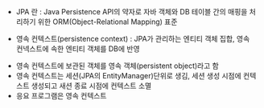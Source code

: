 * JPA 란 : Java Persistence API의 약자로 자바 객체와 DB 테이블 간의 매핑을 처리하기 위한  ORM(Object-Relational Mapping) 표준

* 영속 컨텍스트(persistence context) : JPA가 관리하는 엔티티 객체 집합, 영속 컨넥스트에 속한 엔티티 객체를 DB에 반영
- 영속 컨텍스트에 보관된 객체를 영속 객체(persistent object)라고 함
- 영속 컨텍스트는 세션(JPA의 EntityManager)단위로 생김, 세션 생성 시점에 컨텍스트 생성되고 새션 종료 시점에 컨텍스트 소멸
- 응요 프로그램은 영속 컨텍스트